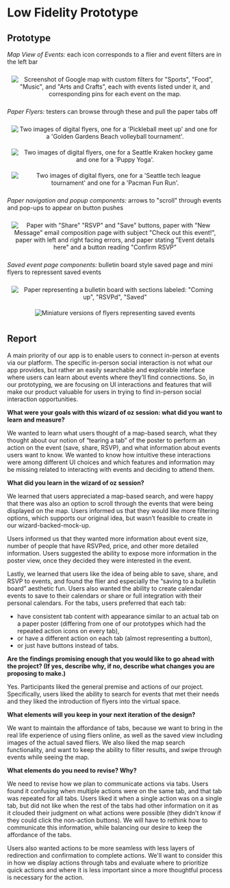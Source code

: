 # Low Fidelity Prototype
## Prototype
*Map View of Events:* each icon corresponds to a flier and event filters are in the left bar
<div style="display: flex; flex-wrap: nowrap; justify-content: center;">
    <figure style="text-align: center; margin: 10px;">
        <img src="blog-imgs/prototype-map.png" alt='Screenshot of Google map with custom filters for "Sports", "Food", "Music", and "Arts and Crafts", each with events listed under it, and corresponding pins for each event on the map.' style="width: auto; max-height: 400px; object-fit: contain;" />
    </figure>
</div>

*Paper Flyers:* testers can browse through these and pull the paper tabs off
<div style="display: flex; flex-wrap: nowrap; justify-content: center;">
    <figure style="text-align: center; margin: 10px;">
        <img src="blog-imgs/flyers-1.png" alt="Two images of digital flyers, one for a 'Pickleball meet up' and one for a 'Golden Gardens Beach volleyball tournament'." style="width: auto; max-height: 425px; object-fit: contain;" />
    </figure>
</div>
<div style="display: flex; flex-wrap: nowrap; justify-content: center;">
    <figure style="text-align: center; margin: 10px;">
        <img src="blog-imgs/flyers-2.png" alt="Two images of digital flyers, one for a Seattle Kraken hockey game and one for a 'Puppy Yoga'." style="width: auto; max-height: 425px; object-fit: contain;" />
    </figure>
</div>
<div style="display: flex; flex-wrap: nowrap; justify-content: center;">
    <figure style="text-align: center; margin: 10px;">
        <img src="blog-imgs/flyers-3.png" alt="Two images of digital flyers, one for a 'Seattle tech league tournament' and one for a 'Pacman Fun Run'." style="width: auto; max-height: 425px; object-fit: contain;" />
    </figure>
</div>

*Paper navigation and popup components:* arrows to "scroll" through events and pop-ups to appear on button pushes
<div style="display: flex; flex-wrap: nowrap; justify-content: center;">
    <figure style="text-align: center; margin: 10px;">
        <img src="blog-imgs/popups.png" alt='Paper with "Share" "RSVP" and "Save" buttons, paper with "New Message" email composition page with subject "Check out this event!", paper with left and right facing errors, and paper stating "Event details here" and a button reading "Confirm RSVP"' style="width: auto; max-height: 500px; object-fit: contain;" />
    </figure>
</div>

*Saved event page components:* bulletin board style saved page and mini flyers to repressent saved events
<div style="display: flex; flex-wrap: nowrap; justify-content: center;">
    <figure style="text-align: center; margin: 10px;">
        <img src="blog-imgs/bulliten-board.jpeg" alt='Paper representing a bulletin board with sections labeled: "Coming up", "RSVPd", "Saved"' style="width: auto; max-height: 350px; object-fit: contain;" />
    </figure>
</div>
<div style="display: flex; flex-wrap: nowrap; justify-content: center;">
    <figure style="text-align: center; margin: 10px;">
        <img src="blog-imgs/mini-flyers.png" alt="Miniature versions of flyers representing saved events" style="width: auto; max-height: 325px; object-fit: contain;" />
    </figure>
</div>

## Report

A main priority of our app is to enable users to connect in-person at events via our platform. The specific in-person social interaction is not what our app provides, but rather an easily searchable and explorable interface where users can learn about events where they’ll find connections. So, in our prototyping, we are focusing on UI interactions and features that will make our product valuable for users in trying to find in-person social interaction opportunities.

**What were your goals with this wizard of oz session: what did you want to learn and measure?**

We wanted to learn what users thought of a map-based search, what they thought about our notion of “tearing a tab” of the poster to perform an action on the event (save, share, RSVP), and what information about events users want to know. We wanted to know how intuitive these interactions were among different UI choices and which features and information may be missing related to interacting with events and deciding to attend them.

**What did you learn in the wizard of oz session?**

We learned that users appreciated a map-based search, and were happy that there was also an option to scroll through the events that were being displayed on the map. Users informed us that they would like more filtering options, which supports our original idea, but wasn’t feasible to create in our wizard-backed-mock-up.

Users informed us that they wanted more information about event size, number of people that have RSVPed, price, and other more detailed information. Users suggested the ability to expose more information in the poster view, once they decided they were interested in the event.

Lastly, we learned that users like the idea of being able to save, share, and RSVP to events, and found the flier and especially the “saving to a bulletin board” aesthetic fun. Users also wanted the ability to create calendar events to save to their calendars or share or full integration with their personal calendars. For the tabs, users preferred that each tab:
- have consistent tab content with appearance similar to an actual tab on a paper poster (differing from one of our prototypes which had the repeated action icons on every tab), 
- or have a different action on each tab (almost representing a button),
- or just have buttons instead of tabs. 

**Are the findings promising enough that you would like to go ahead with the project? (If yes, describe why, if no, describe what changes you are proposing to make.)**

Yes. Participants liked the general premise and actions of our project. Specifically, users liked the ability to search for events that met their needs and they liked the introduction of flyers into the virtual space.

**What elements will you keep in your next iteration of the design?**

We want to maintain the affordance of tabs, because we want to bring in the real life experience of using fliers online, as well as the saved view including images of the actual saved fliers. We also liked the map search functionality, and want to keep the ability to filter results, and swipe through events while seeing the map.

**What elements do you need to revise? Why?**

We need to revise how we plan to communicate actions via tabs. Users found it confusing when multiple actions were on the same tab, and that tab was repeated for all tabs. Users liked it when a single action was on a single tab, but did not like when the rest of the tabs had other information on it as it clouded their judgment on what actions were possible (they didn’t know if they could click the non-action buttons). We will have to rethink how to communicate this information, while balancing our desire to keep the affordance of the tabs.

Users also wanted actions to be more seamless with less layers of redirection and confirmation to complete actions. We'll want to consider this in how we display actions through tabs and evaluate where to prioritize quick actions and where it is less important since a more thoughtful process is necessary for the action.